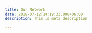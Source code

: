```yaml
---
title: Our Network
date: 2018-07-12T18:19:33.000+06:00
description: This is meta description

---
```

